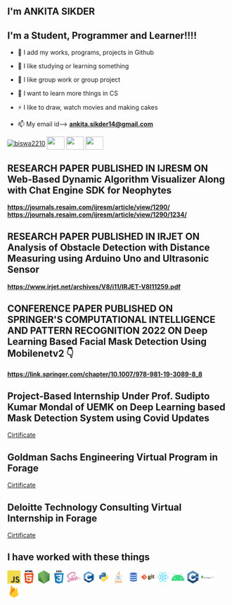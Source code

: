 
## I'm ANKITA SIKDER ##


## I'm a Student, Programmer and Learner!!!!

- 🔭 I add my works, programs, projects in Github
- 🌱 I like studying or learning something
- 👯 I like group work or group project
- 🥅 I want to learn more things in CS
- ⚡ I like to draw, watch movies and making cakes


- 📫 My email id--> **ankita.sikder14@gmail.com**




<p align="left">
  
<a href="https://www.facebook.com/ankita.sikder.104" target="blank"><img align="center" src="https://cdn.jsdelivr.net/npm/simple-icons@3.0.1/icons/facebook.svg" alt="biswa2210" height="30" width="40" /></a>
<a href="https://www.instagram.com/ankita.sikder14" target="blank"><img align="center" src="https://cdn.jsdelivr.net/npm/simple-icons@3.0.1/icons/instagram.svg" alt="" height="30" width="40" /></a>
<a href="https://www.linkedin.com/in/ankita-sikder-760b4a251/" target="blank"><img align="center" src="https://cdn.jsdelivr.net/npm/simple-icons@3.0.1/icons/LinkedIn.svg" alt="" height="30" width="40" /></a>
<a href="https://github.com/ankitasikder" target="blank"><img align="center" src="https://cdn.jsdelivr.net/npm/simple-icons@3.0.1/icons/github.svg" alt="" height="30" width="40" /></a>
</p>

## RESEARCH PAPER PUBLISHED IN IJRESM ON Web-Based Dynamic Algorithm Visualizer Along with Chat Engine SDK for Neophytes 

**https://journals.resaim.com/ijresm/article/view/1290/
https://journals.resaim.com/ijresm/article/view/1290/1234/**

## RESEARCH PAPER PUBLISHED IN IRJET ON Analysis of Obstacle Detection with Distance Measuring using Arduino Uno and Ultrasonic Sensor

**https://www.irjet.net/archives/V8/i11/IRJET-V8I11259.pdf**


## CONFERENCE PAPER PUBLISHED ON SPRINGER'S COMPUTATIONAL INTELLIGENCE AND PATTERN RECOGNITION 2022 ON Deep Learning Based Facial Mask Detection Using Mobilenetv2 :point_down:

**https://link.springer.com/chapter/10.1007/978-981-19-3089-8_8**

## Project-Based Internship Under Prof. Sudipto Kumar Mondal of UEMK on Deep Learning based Mask Detection System using Covid Updates

<a href="https://drive.google.com/file/d/1Mk1iwNYfT814wgirDBvZmwc-EMkyiwdM/view">Cirtificate</a>

## Goldman Sachs Engineering Virtual Program in Forage

<a href="https://drive.google.com/file/d/1xadk-ryYSVLFKAJ8s5vzcMi4zNl--zsC/view">Cirtificate</a>

## Deloitte Technology Consulting Virtual Internship in Forage

<a href="https://drive.google.com/file/d/1CDt0ayELdZHcRIsrLCUIfTj06clzDeA2/view">Cirtificate</a>

## I have worked with these things

<code><img height="30" width="30" src="https://raw.githubusercontent.com/github/explore/80688e429a7d4ef2fca1e82350fe8e3517d3494d/topics/javascript/javascript.png"></code>
<code><img height="30" width="30" src="https://raw.githubusercontent.com/github/explore/80688e429a7d4ef2fca1e82350fe8e3517d3494d/topics/html/html.png"></code>
<code><img height="30" width="30" src="https://raw.githubusercontent.com/github/explore/80688e429a7d4ef2fca1e82350fe8e3517d3494d/topics/nodejs/nodejs.png"></code>
<code><img height="30" width="30" src="https://raw.githubusercontent.com/github/explore/80688e429a7d4ef2fca1e82350fe8e3517d3494d/topics/css/css.png"></code> 
<code><img height="30" width="30" src="https://raw.githubusercontent.com/github/explore/80688e429a7d4ef2fca1e82350fe8e3517d3494d/topics/sass/sass.png"></code> 
<code><img height="30" width="30" src="https://raw.githubusercontent.com/github/explore/80688e429a7d4ef2fca1e82350fe8e3517d3494d/topics/c/c.png"></code> 
<code><img height="30" width="30" src="https://raw.githubusercontent.com/github/explore/80688e429a7d4ef2fca1e82350fe8e3517d3494d/topics/python/python.png"></code> 
<code><img height="30" width="30" src="https://raw.githubusercontent.com/github/explore/80688e429a7d4ef2fca1e82350fe8e3517d3494d/topics/java/java.png"></code> 
<code><img height="30" width="30" src="https://raw.githubusercontent.com/github/explore/80688e429a7d4ef2fca1e82350fe8e3517d3494d/topics/sql/sql.png"></code> 
<code><img height="30" width="30" src="https://raw.githubusercontent.com/github/explore/80688e429a7d4ef2fca1e82350fe8e3517d3494d/topics/git/git.png"></code> 
<code><img height="30" width="30" src="https://raw.githubusercontent.com/github/explore/80688e429a7d4ef2fca1e82350fe8e3517d3494d/topics/react/react.png"></code> 
<code><img height="30" width="30" src="https://raw.githubusercontent.com/github/explore/80688e429a7d4ef2fca1e82350fe8e3517d3494d/topics/android/android.png"></code>
<code><img height="30" width="30" src="https://raw.githubusercontent.com/github/explore/80688e429a7d4ef2fca1e82350fe8e3517d3494d/topics/cpp/cpp.png"></code>
<code><img height="30" width="30" src="https://raw.githubusercontent.com/github/explore/80688e429a7d4ef2fca1e82350fe8e3517d3494d/topics/mongodb/mongodb.png"></code>
<code><img height="30" width="30" src="https://raw.githubusercontent.com/github/explore/80688e429a7d4ef2fca1e82350fe8e3517d3494d/topics/firebase/firebase.png"></code>
